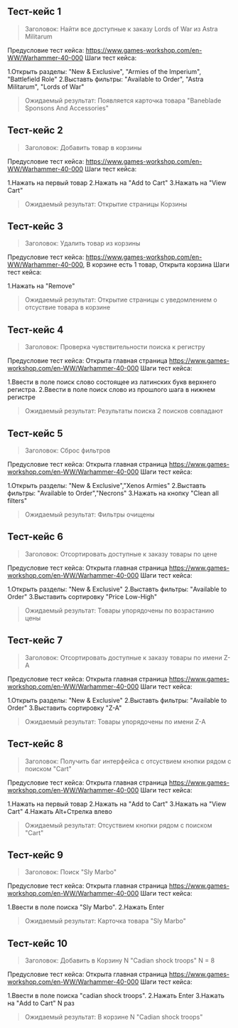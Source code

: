 ## Тест-кейс 1
> Заголовок: Найти все доступные к заказу Lords of War из Astra Militarum

Предусловие тест кейса: https://www.games-workshop.com/en-WW/Warhammer-40-000
Шаги тест кейса:

1.Открыть разделы: "New & Exclusive", "Armies of the Imperium", "Battlefield Role"
2.Выставть фильтры: "Available to Order", "Astra Militarum", "Lords of War"

> Ожидаемый результат: Появляется карточка товара "Baneblade Sponsons And Accessories"

## Тест-кейс 2
> Заголовок: Добавить товар в корзины

Предусловие тест кейса: https://www.games-workshop.com/en-WW/Warhammer-40-000
Шаги тест кейса:

1.Нажать на первый товар
2.Нажать на "Add to Cart"
3.Нажать на "View Cart"

> Ожидаемый результат: Открытие страницы Корзины

## Тест-кейс 3
> Заголовок: Удалить товар из корзины

Предусловие тест кейса: https://www.games-workshop.com/en-WW/Warhammer-40-000, В корзине есть 1 товар, Открыта корзина
Шаги тест кейса:

1.Нажать на "Remove"

> Ожидаемый результат: Открытие страницы с уведомлением о отсуствие товара в корзине

## Тест-кейс 4
> Заголовок: Проверка чувствительности поиска к регистру

Предусловие тест кейса: Открыта главная страница https://www.games-workshop.com/en-WW/Warhammer-40-000
Шаги тест кейса:

1.Ввести в поле поиск слово состоящее из латинских букв верхнего регистра.
2.Ввести в поле поиск слово из прошлого шага в нижнем регистре

> Ожидаемый результат: Результаты поиска 2 поисков совпадают

## Тест-кейс 5
> Заголовок: Сброс фильтров

Предусловие тест кейса: Открыта главная страница https://www.games-workshop.com/en-WW/Warhammer-40-000
Шаги тест кейса:

1.Открыть разделы: "New & Exclusive","Xenos Armies"
2.Выставть фильтры: "Available to Order","Necrons"
3.Нажать на кнопку "Clean all filters"

> Ожидаемый результат: Фильтры очищены

## Тест-кейс 6
> Заголовок: Отсортировать доступные к заказу товары по цене

Предусловие тест кейса: Открыта главная страница https://www.games-workshop.com/en-WW/Warhammer-40-000
Шаги тест кейса:

1.Открыть разделы: "New & Exclusive"
2.Выставть фильтры: "Available to Order"
3.Выставить сортировку "Price Low-High"

> Ожидаемый результат: Товары упорядочены по возрастанию цены

## Тест-кейс 7
> Заголовок: Отсортировать доступные к заказу товары по имени Z-A

Предусловие тест кейса: Открыта главная страница https://www.games-workshop.com/en-WW/Warhammer-40-000
Шаги тест кейса:

1.Открыть разделы: "New & Exclusive"
2.Выставть фильтры: "Available to Order"
3.Выставить сортировку "Z-A"

> Ожидаемый результат: Товары упорядочены по имени Z-A

## Тест-кейс 8
> Заголовок: Получить баг интерфейса с отсуствием кнопки рядом с поиском "Cart"

Предусловие тест кейса: Открыта главная страница https://www.games-workshop.com/en-WW/Warhammer-40-000
Шаги тест кейса:

1.Нажать на первый товар
2.Нажать на "Add to Cart"
3.Нажать на "View Cart"
4.Нажать Alt+Стрелка влево

> Ожидаемый результат: Отсуствием кнопки рядом с поиском "Cart"

## Тест-кейс 9
> Заголовок: Поиск "Sly Marbo"

Предусловие тест кейса: Открыта главная страница https://www.games-workshop.com/en-WW/Warhammer-40-000
Шаги тест кейса:

1.Ввести в поле поиска "Sly Marbo".
2.Нажать Enter

> Ожидаемый результат: Карточка товара "Sly Marbo"

## Тест-кейс 10
> Заголовок: Добавить в Корзину N "Cadian shock troops"
N = 8

Предусловие тест кейса: Открыта главная страница https://www.games-workshop.com/en-WW/Warhammer-40-000
Шаги тест кейса:

1.Ввести в поле поиска "cadian shock troops".
2.Нажать Enter
3.Нажать на "Add to Cart" N раз

> Ожидаемый результат: В корзине N "Cadian shock troops"
